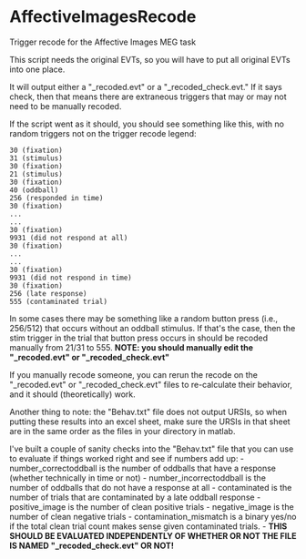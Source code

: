 # AffectiveImagesRecode
Trigger recode for the Affective Images MEG task

This script needs the original EVTs, so you will have to put all original EVTs into one place. 

It will output either a "_recoded.evt" or a "_recoded_check.evt." 
If it says check, then that means there are extraneous triggers that may or may not need to be manually recoded. 

If the script went as it should, you should see something like this, with no random triggers not on the trigger recode legend:

	30 (fixation)
	31 (stimulus)
	30 (fixation)
	21 (stimulus)
	30 (fixation)
	40 (oddball)
	256 (responded in time)
	30 (fixation) 
	...
	...
	30 (fixation)
	9931 (did not respond at all)
	30 (fixation)
	...
	...
	30 (fixation)
	9931 (did not respond in time)
	30 (fixation)
	256 (late response)
	555 (contaminated trial)

In some cases there may be something like a random button press (i.e., 256/512) that occurs without an oddball stimulus. 
If that's the case, then the stim trigger in the trial that button press occurs in should be recoded manually from 21/31 to 555.
			**NOTE: you should manually edit the "_recoded.evt" or "_recoded_check.evt"**

If you manually recode someone, you can rerun the recode on the "_recoded.evt" or "_recoded_check.evt" files to re-calculate their behavior, and it should (theoretically) work.

Another thing to note: the "Behav.txt" file does not output URSIs, so when putting these results into an excel sheet, make sure the URSIs in that sheet are in the same order as the files in your directory in matlab.

I've built a couple of sanity checks into the "Behav.txt" file that you can use to evaluate if things worked right and see if numbers add up:
	- number_correctoddball is the number of oddballs that have a response (whether technically in time or not)
	- number_incorrectoddball is the number of oddballs that do not have a response at all
	- contaminated is the number of trials that are contaminated by a late oddball response
	- positive_image is the number of clean positive trials
	- negative_image is the number of clean negative trials
	- contamination_mismatch is a binary yes/no if the total clean trial count makes sense given contaminated trials. 
		- **THIS SHOULD BE EVALUATED INDEPENDENTLY OF WHETHER OR NOT THE FILE IS NAMED "_recoded_check.evt" OR NOT!**

